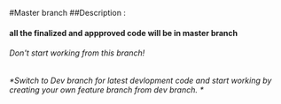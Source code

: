 #Master branch
##Description : 
#### all the finalized and appproved code will be in master branch
###### *Don't start working from this branch!*
###### *Switch to Dev branch for latest devlopment code and start working by creating your own feature branch from dev branch. *